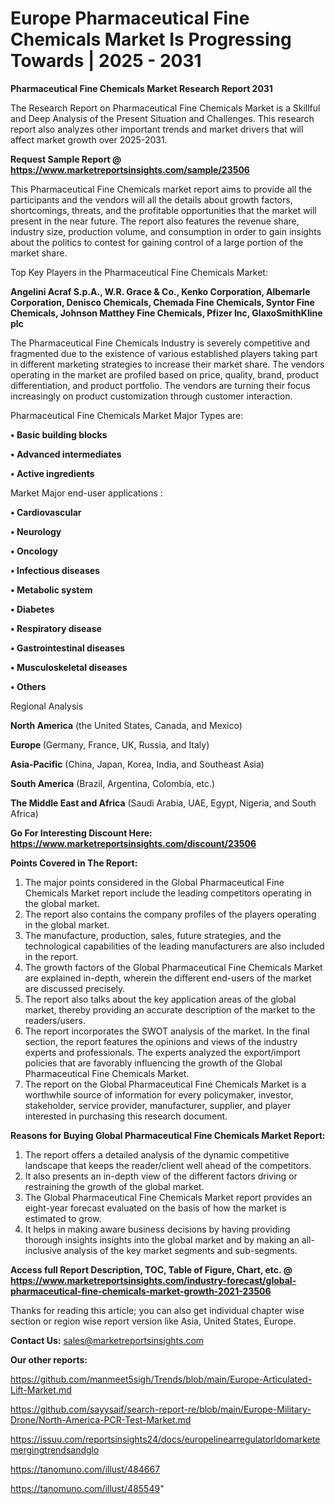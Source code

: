 # Europe Pharmaceutical Fine Chemicals Market Is Progressing Towards | 2025 - 2031

<strong>Pharmaceutical Fine Chemicals Market Research Report 2031</strong>

The Research Report on Pharmaceutical Fine Chemicals Market is a Skillful and Deep Analysis of the Present Situation and Challenges. This research report also analyzes other important trends and market drivers that will affect market growth over 2025-2031.

<strong>Request Sample Report @ <a href=https://www.marketreportsinsights.com/sample/23506>https://www.marketreportsinsights.com/sample/23506</a></strong>

This Pharmaceutical Fine Chemicals market report aims to provide all the participants and the vendors will all the details about growth factors, shortcomings, threats, and the profitable opportunities that the market will present in the near future. The report also features the revenue share, industry size, production volume, and consumption in order to gain insights about the politics to contest for gaining control of a large portion of the market share.

Top Key Players in the Pharmaceutical Fine Chemicals Market:

<strong>Angelini Acraf S.p.A., W.R. Grace & Co., Kenko Corporation, Albemarle Corporation, Denisco Chemicals, Chemada Fine Chemicals, Syntor Fine Chemicals, Johnson Matthey Fine Chemicals, Pfizer Inc, GlaxoSmithKline plc</strong>

The Pharmaceutical Fine Chemicals Industry is severely competitive and fragmented due to the existence of various established players taking part in different marketing strategies to increase their market share. The vendors operating in the market are profiled based on price, quality, brand, product differentiation, and product portfolio. The vendors are turning their focus increasingly on product customization through customer interaction.

Pharmaceutical Fine Chemicals Market Major Types are:

<strong>• Basic building blocks

• Advanced intermediates

• Active ingredients</strong>

Market Major end-user applications :

<strong>• Cardiovascular

• Neurology

• Oncology

• Infectious diseases

• Metabolic system

• Diabetes

• Respiratory disease

• Gastrointestinal diseases

• Musculoskeletal diseases

• Others</strong>

Regional Analysis

</u><strong><b>North America</b></strong> (the United States, Canada, and Mexico)

<strong><b>Europe </b></strong>(Germany, France, UK, Russia, and Italy)

<strong><b>Asia-Pacific</b></strong> (China, Japan, Korea, India, and Southeast Asia)

<strong><b>South America</b></strong> (Brazil, Argentina, Colombia, etc.)

<strong><b>The Middle East and Africa</b></strong> (Saudi Arabia, UAE, Egypt, Nigeria, and South Africa)

<strong>Go For Interesting Discount Here: <a href=https://www.marketreportsinsights.com/discount/23506>https://www.marketreportsinsights.com/discount/23506</a></strong>

<strong>Points Covered in The Report:</strong>
<ol>
  <li>The major points considered in the Global Pharmaceutical Fine Chemicals Market report include the leading competitors operating in the global market.</li>
  <li>The report also contains the company profiles of the players operating in the global market.</li>
  <li>The manufacture, production, sales, future strategies, and the technological capabilities of the leading manufacturers are also included in the report.</li>
  <li>The growth factors of the Global Pharmaceutical Fine Chemicals Market are explained in-depth, wherein the different end-users of the market are discussed precisely.</li>
  <li>The report also talks about the key application areas of the global market, thereby providing an accurate description of the market to the readers/users.</li>
  <li>The report incorporates the SWOT analysis of the market. In the final section, the report features the opinions and views of the industry experts and professionals. The experts analyzed the export/import policies that are favorably influencing the growth of the Global Pharmaceutical Fine Chemicals Market.</li>
  <li>The report on the Global Pharmaceutical Fine Chemicals Market is a worthwhile source of information for every policymaker, investor, stakeholder, service provider, manufacturer, supplier, and player interested in purchasing this research document.</li>
</ol>
<strong>Reasons for Buying Global Pharmaceutical Fine Chemicals Market Report:</strong>

<ol>
  <li>The report offers a detailed analysis of the dynamic competitive landscape that keeps the reader/client well ahead of the competitors.</li>
  <li>It also presents an in-depth view of the different factors driving or restraining the growth of the global market.</li>
  <li>The Global Pharmaceutical Fine Chemicals Market report provides an eight-year forecast evaluated on the basis of how the market is estimated to grow.</li>
  <li>It helps in making aware business decisions by having providing thorough insights insights into the global market and by making an all-inclusive analysis of the key market segments and sub-segments.</li>
</ol>
<strong>Access full Report Description, TOC, Table of Figure, Chart, etc. @ <a href=https://www.marketreportsinsights.com/industry-forecast/global-pharmaceutical-fine-chemicals-market-growth-2021-23506>https://www.marketreportsinsights.com/industry-forecast/global-pharmaceutical-fine-chemicals-market-growth-2021-23506</a></strong>


Thanks for reading this article; you can also get individual chapter wise section or region wise report version like Asia, United States, Europe.

<strong>Contact Us:</strong>
sales@marketreportsinsights.com

<strong>Our other reports:</strong>

<a href=https://github.com/manmeet5sigh/Trends/blob/main/Europe-Articulated-Lift-Market.md>https://github.com/manmeet5sigh/Trends/blob/main/Europe-Articulated-Lift-Market.md</a>

<a href=https://github.com/sayysaif/search-report-re/blob/main/Europe-Military-Drone/North-America-PCR-Test-Market.md>https://github.com/sayysaif/search-report-re/blob/main/Europe-Military-Drone/North-America-PCR-Test-Market.md</a>

<a href=https://issuu.com/reportsinsights24/docs/europelinearregulatorldomarketemergingtrendsandglo>https://issuu.com/reportsinsights24/docs/europelinearregulatorldomarketemergingtrendsandglo</a>

<a href=https://tanomuno.com/illust/484667>https://tanomuno.com/illust/484667</a>

<a href=https://tanomuno.com/illust/485549>https://tanomuno.com/illust/485549</a>"
